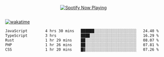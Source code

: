 

<p align="center">
  <a href="https://open.spotify.com/user/31ljmyymhthokwewwcd6dsdmvprm" target="_blank"><img src="https://novatorem-psi-rosy.vercel.app/api/spotify" alt="Spotify Now Playing"/></a>
</p>

##

[![wakatime](https://wakatime.com/badge/user/87646243-158a-4241-a3cb-668e1fa2dbb8.svg)](https://wakatime.com/@87646243-158a-4241-a3cb-668e1fa2dbb8)
<!--START_SECTION:waka-->

```txt
JavaScript        4 hrs 30 mins   ██████░░░░░░░░░░░░░░░░░░░   24.40 %
TypeScript        3 hrs           ████░░░░░░░░░░░░░░░░░░░░░   16.29 %
Rust              1 hr 29 mins    ██░░░░░░░░░░░░░░░░░░░░░░░   08.07 %
PHP               1 hr 26 mins    ██░░░░░░░░░░░░░░░░░░░░░░░   07.81 %
CSS               1 hr 20 mins    █▓░░░░░░░░░░░░░░░░░░░░░░░   07.26 %
```

<!--END_SECTION:waka-->
